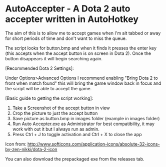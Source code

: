 # AutoAccepter - A Dota 2 auto accepter written in AutoHotkey

The aim of this is to allow me to accept games when I'm alt tabbed or away for short periods of time and don't want to miss the queue.

The script looks for button.bmp and when it finds it presses the enter key (this accepts when the accept button is on screen in Dota 2).
Once the button disappears it will begin searching again.

[Recommended Dota 2 Settings]:

Under Options>Advanced Options I recommend enabling "Bring Dota 2 to front when match found" this will bring the game window back in focus and the script will be able to accept the game.

[Basic guide to getting the script working]:

1. Take a Screenshot of the accept button in view
2. Crop the picture to just the accept button
3. Save picture as button.bmp in images folder (example in images folder)
4. Run Auto Accepter.exe as Administrator for best compatibility, it may work with out it but I always run as admin.
5. Press Ctrl + J to toggle activation and Ctrl + X to close the app

Icon from: http://www.softicons.com/application-icons/absolute-32-icons-by-zen-nikki/dota-2-icon

You can also download the prepackaged exe from the releases tab.
